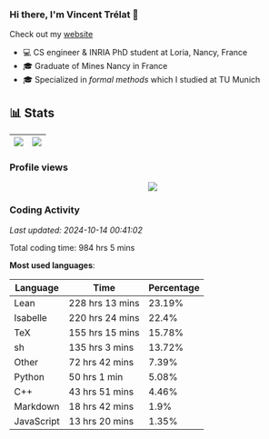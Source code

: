 ### Hi there, I'm Vincent Trélat 👋

Check out my [website](https://vtrelat.github.io)

-   💻 CS engineer & INRIA PhD student at Loria, Nancy, France
-   🎓 Graduate of Mines Nancy in France
-   🎓 Specialized in _formal methods_ which I studied at TU Munich

## 📊 **Stats**

| <img align="center" src="https://readme-stats.clckblog.space/api?username=VTrelat&show_icons=true&include_all_commits=true&theme=tokyonight&hide_border=true" /> | <img align="center" src="https://readme-stats.clckblog.space/api/top-langs/?username=VTrelat&layout=compact&theme=tokyonight&hide_border=true" /> |
| ---------------------------------------------------------------------------------------------------------------------------------------------------------------- | ------------------------------------------------------------------------------------------------------------------------------------------------- |

### Profile views

<p align="center">
 <img src="https://profile-counter.glitch.me/VTrelat/count.svg" />
</p>

<!--automations-->
### Coding Activity
_Last updated: 2024-10-14 00:41:02_

Total coding time: 984 hrs 5 mins

**Most used languages**:

| Language | Time | Percentage |
| ------------- | ------------- | ------------- |
| Lean | 228 hrs 13 mins | 23.19% |
| Isabelle | 220 hrs 24 mins | 22.4% |
| TeX | 155 hrs 15 mins | 15.78% |
| sh | 135 hrs 3 mins | 13.72% |
| Other | 72 hrs 42 mins | 7.39% |
| Python | 50 hrs 1 min | 5.08% |
| C++ | 43 hrs 51 mins | 4.46% |
| Markdown | 18 hrs 42 mins | 1.9% |
| JavaScript | 13 hrs 20 mins | 1.35% |

